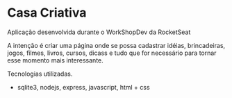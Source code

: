 # Casa Criativa
Aplicação desenvolvida durante o WorkShopDev da RocketSeat

A intenção é criar uma página onde se possa cadastrar idéias, brincadeiras, jogos, filmes, livros, cursos, dicass 
e tudo que for necessário para tornar esse momento mais interessante. 

Tecnologias utilizadas. 
- sqlite3, nodejs, express, javascript, html + css
